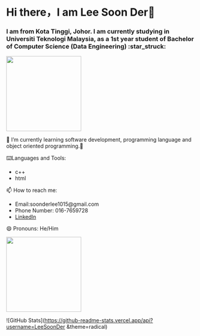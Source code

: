 <h1> Hi there，I am Lee Soon Der👋 </h1>

<h3> I am from Kota Tinggi, Johor. I am currently studying in Universiti Teknologi Malaysia, as a 1st year student of Bachelor of Computer Science (Data Engineering) :star_struck:</h3>

<img src="https://media.tenor.com/mhLPO2VldCkAAAAM/0001.gif" height="200" width="200">

🌱 I’m currently learning software development, programming language and object oriented programming.:muscle:

:keyboard:Languages and Tools:
<ul>
  <li>c++</li>
  <li>html</li>
</ul>
  
📫 How to reach me: 
<ul>
<li>Email:soonderlee1015@gmail.com </li>
<li>Phone Number: 016-7659728 </li>
<li><a href="https://www.linkedin.com/in/lee-soon-der-b86b20260/">LinkedIn</a></li>
</ul>

😄 Pronouns: He/Him

<img src="https://i0.wp.com/www.printmag.com/wp-content/uploads/2021/02/4cbe8d_f1ed2800a49649848102c68fc5a66e53mv2.gif?fit=476%2C280&ssl=1" height="200" width="200">

![GitHub Stats](https://github-readme-stats.vercel.app/api?username=LeeSoonDer &theme=radical)


